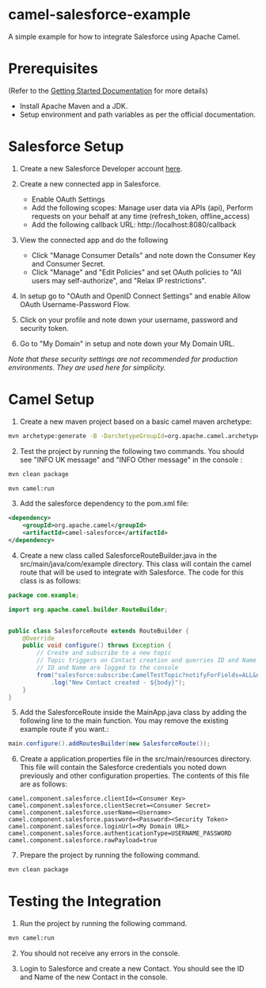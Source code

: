 # camel-salesforce-example
A simple example for how to integrate Salesforce using Apache Camel.

# Prerequisites
(Refer to the [Getting Started Documentation](https://camel.apache.org/camel-core/getting-started/index.html) for more details)

- Install Apache Maven and a JDK. 
- Setup environment and path variables as per the official documentation.

# Salesforce Setup
1. Create a new Salesforce Developer account [here](https://developer.salesforce.com/signup).

2. Create a new connected app in Salesforce. 
    - Enable OAuth Settings
    - Add the following scopes: Manage user data via APIs (api), Perform requests on your behalf at any time (refresh_token, offline_access)
    - Add the following callback URL: http://localhost:8080/callback

3. View the connected app and do the following
    - Click "Manage Consumer Details" and note down the Consumer Key and Consumer Secret.
    - Click "Manage" and "Edit Policies" and set OAuth policies to "All users may self-authorize", and "Relax IP restrictions".

4. In setup go to "OAuth and OpenID Connect Settings" and enable Allow OAuth Username-Password Flow.

5. Click on your profile and note down your username, password and security token.

6. Go to "My Domain" in setup and note down your My Domain URL.

*Note that these security settings are not recommended for production environments. They are used here for simplicity.*


# Camel Setup
1. Create a new maven project based on a basic camel maven archetype:
```bash
mvn archetype:generate -B -DarchetypeGroupId=org.apache.camel.archetypes -DarchetypeArtifactId=camel-archetype-java -DarchetypeVersion=LATEST -Dpackage=com.example -DgroupId=com.example -DartifactId=camel-salesforce-example -Dversion=1.0.0-SNAPSHOT
```

2. Test the project by running the following two commands. You should see "INFO UK message" and "INFO Other message" in the console :
```bash
mvn clean package
```
```bash
mvn camel:run
```

3. Add the salesforce dependency to the pom.xml file:
```xml
<dependency>
    <groupId>org.apache.camel</groupId>
    <artifactId>camel-salesforce</artifactId>
</dependency>
```

4. Create a new class called SalesforceRouteBuilder.java in the src/main/java/com/example directory. This class will contain the camel route that will be used to integrate with Salesforce. The code for this class is as follows:
```java
package com.example;

import org.apache.camel.builder.RouteBuilder;


public class SalesforceRoute extends RouteBuilder {
    @Override
    public void configure() throws Exception {
        // Create and subscribe to a new topic
        // Topic triggers on Contact creation and querries ID and Name
        // ID and Name are logged to the console
        from("salesforce:subscribe:CamelTestTopic?notifyForFields=ALL&notifyForOperationCreate=true&sObjectName=Contact&updateTopic=true&sObjectQuery=SELECT Id, Name FROM Contact")
            .log("New Contact created - ${body}");
    }
}
```

5. Add the SalesforceRoute inside the MainApp.java class by adding the following line to the main function. You may remove the existing example route if you want.:
```java
main.configure().addRoutesBuilder(new SalesforceRoute());
```

6. Create a application.properties file in the src/main/resources directory. This file will contain the Salesforce credentials you noted down previously and other configuration properties. The contents of this file are as follows:
```properties
camel.component.salesforce.clientId=<Consumer Key>
camel.component.salesforce.clientSecret=<Consumer Secret>
camel.component.salesforce.userName=<Username>
camel.component.salesforce.password=<Password><Security Token>
camel.component.salesforce.loginUrl=<My Domain URL>
camel.component.salesforce.authenticationType=USERNAME_PASSWORD
camel.component.salesforce.rawPayload=true
```

7. Prepare the project by running the following command.
```bash
mvn clean package
```

# Testing the Integration
1. Run the project by running the following command.
```bash
mvn camel:run
```

2. You should not receive any errors in the console. 

3. Login to Salesforce and create a new Contact. You should see the ID and Name of the new Contact in the console.

